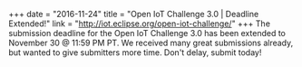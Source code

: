 +++
date = "2016-11-24"
title = "Open IoT Challenge 3.0 | Deadline Extended!"
link = "http://iot.eclipse.org/open-iot-challenge/"
+++
The submission deadline for the Open IoT Challenge 3.0 has been extended to November 30 @ 11:59 PM PT. We received many great submissions already, but wanted to give submitters more time. Don't delay, submit today!